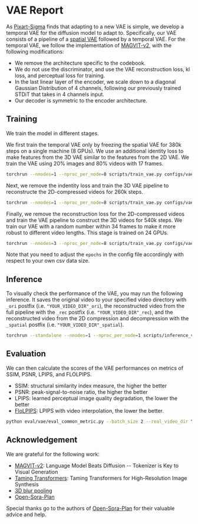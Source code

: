 # VAE Report

As [Pixart-Sigma](https://arxiv.org/abs/2403.04692) finds that adapting to a new VAE is simple, we develop a temporal VAE for the diffusion model to adapt to.
Specifically, our VAE consists of a pipeline of a [spatial VAE](https://huggingface.co/PixArt-alpha/pixart_sigma_sdxlvae_T5_diffusers) followed by a temporal VAE.
For the temporal VAE, we follow the implementation of [MAGVIT-v2](https://arxiv.org/abs/2310.05737), with the following modifications:
* We remove the architecture specific to the codebook.
* We do not use the discriminator, and use the VAE reconstruction loss, kl loss, and perceptual loss for training.
* In the last linear layer of the encoder, we scale down to a diagonal Gaussian Distribution of 4 channels, following our previously trained STDiT that takes in 4 channels input.
* Our decoder is symmetric to the encoder architecture.

## Training

We train the model in different stages.

We first train the temporal VAE only by freezing the spatial VAE for 380k steps on a single machine (8 GPUs).
We use an additional identity loss to make features from the 3D VAE similar to the features from the 2D VAE.
We train the VAE using 20% images and 80% videos with 17 frames.
```bash
torchrun --nnodes=1 --nproc_per_node=8 scripts/train_vae.py configs/vae/train/stage1.py --data-path YOUR_CSV_PATH
```
Next, we remove the indentity loss and train the 3D VAE pipeline to reconstructe the 2D-compressed videos for 260k steps.
```bash
torchrun --nnodes=1 --nproc_per_node=8 scripts/train_vae.py configs/vae/train/stage2.py --data-path YOUR_CSV_PATH
```
Finally, we remove the reconstruction loss for the 2D-compressed videos and train the VAE pipeline to construct the 3D videos for 540k steps.
We train our VAE with a random number within 34 frames to make it more robust to different video lengths.
This stage is trained on 24 GPUs.
```bash
torchrun --nnodes=3 --nproc_per_node=8 scripts/train_vae.py configs/vae/train/stage3.py --data-path YOUR_CSV_PATH
```

Note that you need to adjust the `epochs` in the config file accordingly with respect to your own csv data size.


## Inference

To visually check the performance of the VAE, you may run the following inference.
It saves the original video to your specified video directory with `_ori` postfix (i.e. `"YOUR_VIDEO_DIR"_ori`), the reconstructed video from the full pipeline with the `_rec` postfix (i.e. `"YOUR_VIDEO_DIR"_rec`), and the reconstructed video from the 2D compression and decompression with the `_spatial` postfix (i.e. `"YOUR_VIDEO_DIR"_spatial`).
```bash
torchrun --standalone --nnodes=1 --nproc_per_node=1 scripts/inference_vae.py configs/vae/inference/video.py --ckpt-path YOUR_VAE_CKPT_PATH --data-path YOUR_CSV_PATH --save-dir YOUR_VIDEO_DIR
```

## Evaluation
We can then calculate the scores of the VAE performances on metrics of SSIM, PSNR, LPIPS, and FLOLPIPS.

* SSIM: structural similarity index measure, the higher the better
* PSNR: peak-signal-to-noise ratio, the higher the better
* LPIPS:  learned perceptual image quality degradation, the lower the better
* [FloLPIPS](https://arxiv.org/pdf/2207.08119): LPIPS with video interpolation, the lower the better.

```bash
python eval/vae/eval_common_metric.py --batch_size 2 --real_video_dir YOUR_VIDEO_DIR_ori --generated_video_dir YOUR_VIDEO_DIR_rec --device cuda --sample_fps 24 --crop_size 256 --resolution 256 --num_frames 17 --sample_rate 1 --metric ssim psnr lpips flolpips
```


## Acknowledgement
We are grateful for the following work:
* [MAGVIT-v2](https://arxiv.org/abs/2310.05737): Language Model Beats Diffusion -- Tokenizer is Key to Visual Generation
* [Taming Transformers](https://github.com/CompVis/taming-transformers): Taming Transformers for High-Resolution Image Synthesis
* [3D blur pooling](https://github.com/adobe/antialiased-cnns/pull/39/commits/3d6f02b6943c58b68c19c07bc26fad57492ff3bc)
* [Open-Sora-Plan](https://github.com/PKU-YuanGroup/Open-Sora-Plan)

Special thanks go to the authors of [Open-Sora-Plan](https://github.com/PKU-YuanGroup/Open-Sora-Plan) for their valuable advice and help.
